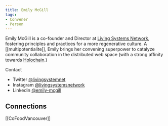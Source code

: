 ```yaml
---
title: Emily McGill
tags:
- Convener
- Person
---
```


Emily McGill is a co-founder and Director at [Living Systems Network](https://livingsystemsnetwork.ca), fostering principles and practices for a more regenerative culture. A [[multipotentialite]], Emily brings her convening superpower to catalyze community collaboration in the distributed web space (with a strong affinity towards [Holochain](https://www.holochain.org/).)

Contact
* Twitter [@livingsystemnet](https://twitter.com/livingsystemnet)
* Instagram [@livingsystemsnetwork](https://www.instagram.com/livingsystemsnetwork)
* Linkedin [@emily-mcgill](https://www.linkedin.com/in/emily-mcgill)

## Connections

[[CoFoodVancouver]]
